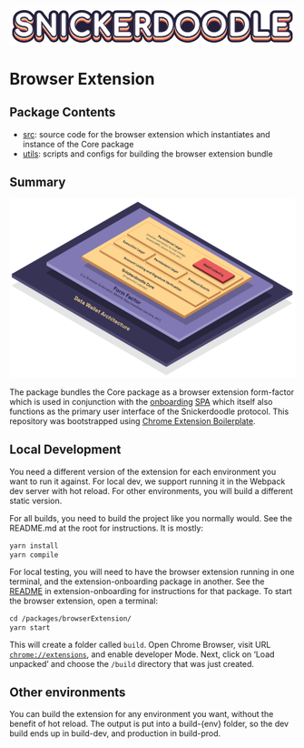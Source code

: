 ![Persistence](https://github.com/SnickerdoodleLabs/Snickerdoodle-Theme-Light/blob/main/snickerdoodle_horizontal_notab.png?raw=true)

# Browser Extension

## Package Contents

- [src](/packages/browserExtension/src/): source code for the browser extension which instantiates and instance of the Core package
- [utils](/packages/browserExtension/utils/): scripts and configs for building the browser extension bundle

## Summary

![Data Wallet Logic Layers](/documentation/images/datawallet-architecture.png)

The package bundles the Core package as a browser extension form-factor which is used in conjunction with the [onboarding]() [SPA]() which itself also functions as the 
primary user interface of the Snickerdoodle protocol. This repository was bootstrapped using [Chrome Extension Boilerplate](https://github.com/lxieyang/chrome-extension-boilerplate-react).

## Local Development

You need a different version of the extension for each environment you want to run it against. For local dev, we support running it in the Webpack dev server with hot reload. For other environments, you will build a different static version. 

For all builds, you need to build the project like you normally would. See the README.md at the root for instructions. It is mostly:

```shell
yarn install
yarn compile
```

For local testing, you will need to have the browser extension running in one terminal, and the extension-onboarding package in another. See the [README](/packages/extension-onboarding/README.md) in extension-onboarding for instructions for that package. 
To start the browser extension, open a terminal:

```shell
cd /packages/browserExtension/
yarn start
```

This will create a folder called `build`. Open Chrome Browser, visit URL [`chrome://extensions`](chrome://exentions), and enable developer Mode. Next,
click on ‘Load unpacked’ and choose the `/build` directory that was just created.

## Other environments
You can build the extension for any environment you want, without the benefit of hot reload. The output is put into a build-{env} folder, so the dev build ends up in build-dev, and production in build-prod.